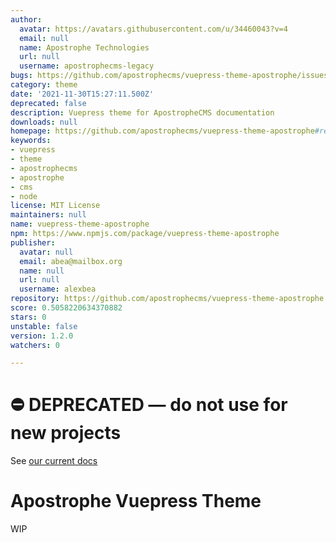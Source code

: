 ```yaml
---
author:
  avatar: https://avatars.githubusercontent.com/u/34460043?v=4
  email: null
  name: Apostrophe Technologies
  url: null
  username: apostrophecms-legacy
bugs: https://github.com/apostrophecms/vuepress-theme-apostrophe/issues
category: theme
date: '2021-11-30T15:27:11.500Z'
deprecated: false
description: Vuepress theme for ApostropheCMS documentation
downloads: null
homepage: https://github.com/apostrophecms/vuepress-theme-apostrophe#readme
keywords:
- vuepress
- theme
- apostrophecms
- apostrophe
- cms
- node
license: MIT License
maintainers: null
name: vuepress-theme-apostrophe
npm: https://www.npmjs.com/package/vuepress-theme-apostrophe
publisher:
  avatar: null
  email: abea@mailbox.org
  name: null
  url: null
  username: alexbea
repository: https://github.com/apostrophecms/vuepress-theme-apostrophe
score: 0.5058220634370882
stars: 0
unstable: false
version: 1.2.0
watchers: 0

---
```


# ⛔️ **DEPRECATED** — do not use for new projects

See [our current docs](https://docs.apostrophecms.org/)

# Apostrophe Vuepress Theme

WIP

